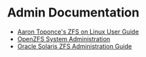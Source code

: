 # Admin Documentation

* [Aaron Toponce's ZFS on Linux User Guide][zol-guide]
* [OpenZFS System Administration][openzfs-docs]
* [Oracle Solaris ZFS Administration Guide][solaris-docs]


[zol-guide]: https://pthree.org/2012/04/17/install-zfs-on-debian-gnulinux/
[openzfs-docs]: http://open-zfs.org/wiki/System_Administration
[solaris-docs]: http://docs.oracle.com/cd/E19253-01/819-5461/
